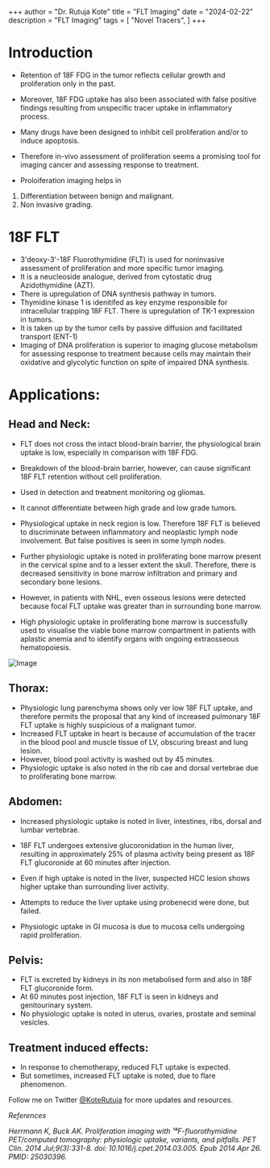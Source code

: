 +++
author = "Dr. Rutuja Kote"
title = "FLT Imaging"
date = "2024-02-22"
description = "FLT Imaging"
tags = [
    "Novel Tracers",
]
+++


# Introduction

- Retention of 18F FDG in the tumor reflects cellular growth and proliferation only in the past.
- Moreover, 18F FDG uptake has also been associated with false positive findings resulting from unspecific tracer uptake in inflammatory process. 
- Many drugs have been designed to inhibit cell proliferation and/or to induce apoptosis.
- Therefore in-vivo assessment of proliferation seems a promising tool for imaging cancer and assessing response to treatment. 


- Proloiferation imaging helps in 
1. Differentiation between benign and malignant.
2. Non invasive grading. 


# 18F FLT 

- 3'deoxy-3'-18F Fluorothymidine (FLT) is used for noninvasive assessment of proliferation and more specific tumor imaging. 
- It is a neucleoside analogue, derived from cytostatic drug Azidothymidine (AZT).
- There is upregulation of DNA synthesis pathway in tumors. 
- Thymidine kinase 1 is idenitifed as key enzyme responsible for intracellular trapping 18F FLT. There is upregulation of TK-1 expression in tumors. 
- It is taken up by the tumor cells by passive diffusion and facilitated transport (ENT-1)
- Imaging of DNA proliferation is superior to imaging glucose metabolism for assessing response to treatment because cells may maintain their oxidative and glycolytic function on spite of impaired DNA synthesis.


# Applications:

## Head and Neck:

- FLT does not cross the intact blood-brain barrier, the physiological brain uptake is low, especially in comparison with 18F FDG.
- Breakdown of the blood-brain barrier, however, can cause significant 18F FLT retention without cell proliferation. 
- Used in detection and treatment monitoring og gliomas.
- It cannot differentiate between high grade and low grade tumors. 

- Physiological uptake in neck region is low. Therefore 18F FLT is believed to discriminate between inflammatory and neoplastic lymph node involvement. But false positives is seen in some lymph nodes. 

- Further physiologic uptake is noted in proliferating bone marrow present in the cervical spine and to a lesser extent the skull. Therefore, there is decreased sensitivity in bone marrow infiltration and primary and secondary bone lesions. 
- However, in patients with NHL, even osseous lesions were detected because focal FLT uptake was greater than in surrounding bone marrow. 
- High physiologic uptake in proliferating bone marrow is successfully used to visualise the viable bone marrow compartment in patients with aplastic anemia and to identify organs with ongoing extraosseous hematopoiesis. 


![Image](/FLT/1.png)


## Thorax:

- Physiologic lung parenchyma shows only ver low 18F FLT uptake, and therefore permits the proposal that any kind of increased pulmonary 18F FLT uptake is highly suspicious of a malignant tumor. 
- Increased FLT uptake in heart is because of accumulation of the tracer in the blood pool and muscle tissue of LV, obscuring breast and lung lesion. 
- However, blood pool activity is washed out by 45 minutes. 
- Physiologic uptake is also noted in the rib cae and dorsal vertebrae due to proliferating bone marrow. 

## Abdomen:

- Increased physiologic uptake is noted in liver, intestines, ribs, dorsal and lumbar vertebrae.
- 18F FLT undergoes extensive glucoronidation in the human liver, resulting in approximately 25% of plasma activity being present as 18F FLT glucoronide at 60 minutes after injection. 
- Even if high uptake is noted in the liver, suspected HCC lesion shows higher uptake than surrounding liver activity. 
- Attempts to reduce the liver uptake using probenecid were done, but failed. 

- Physiologic uptake in GI mucosa is due to mucosa cells undergoing rapid proliferation. 

## Pelvis:

- FLT is excreted by kidneys in its non metabolised form and also in 18F FLT glucoronide form.
- At 60 minutes post injection, 18F FLT is seen in kidneys and genitourinary system. 
- No physiologic uptake is noted in uterus, ovaries, prostate and seminal vesicles. 

## Treatment induced effects:
 
- In response to chemotherapy, reduced FLT uptake is expected. 
- But sometimes, increased FLT uptake is noted, due to flare phenomenon.


Follow me on Twitter [@KoteRutuja](https://twitter.com/KoteRutuja) for more updates and resources.

*References*

*Herrmann K, Buck AK. Proliferation imaging with ¹⁸F-fluorothymidine PET/computed tomography: physiologic uptake, variants, and pitfalls. PET Clin. 2014 Jul;9(3):331-8. doi: 10.1016/j.cpet.2014.03.005. Epub 2014 Apr 26. PMID: 25030396.*